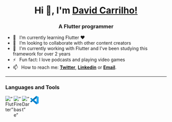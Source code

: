 <h1 align="center"> Hi 👋, I'm <a href="https://www.linkedin.com/in/luan-david-carrilho-765981a8/">David Carrilho!</a></h1>
<!-- <h3 align="center">A Flutter programmer who keeps you alive 😜</h3> -->
<h3 align="center">A Flutter programmer</h3>

<!-- [![Youtube](https://img.shields.io/static/v1?label=DavidCarrilho&message=Subscribe&logo=YouTube&color=FF0000&style=for-the-badge)][youtube]
[![Twitter Follow](https://img.shields.io/twitter/follow/DavidCarrilho?color=1DA1F2&label=Followers&logo=twitter&style=for-the-badge)][twitter]
[![GitHub followers](https://img.shields.io/github/followers/DavidCarrilho?logo=GitHub&style=for-the-badge)][github]
[![Linkedin: DavidCarrilho](https://img.shields.io/badge/-CONNECT-blue?style=for-the-badge&logo=Linkedin&link=https://www.linkedin.com/in/DavidCarrilho/)][linkedin] -->

<!-- - 🔭 &ensp;I’m currently working on [**Youtube**][youtube]! -->
- 🌱 &ensp;I’m currently learning Flutter ❤️
- 👯 &ensp;I’m looking to collaborate with other content creators
- 🗿 &ensp;I'm currently working with Flutter and I've been studying this framework for over 2 years
- ⚡ &ensp;Fun fact: I love podcasts and playing video games
- 📫 &ensp;How to reach me: [**Twitter**][twitter], [**Linkedin**][linkedin] or [**Email**][email].

---

<!-- ### Connect With Me -->

<!-- [<img align="left" alt="David Carrilho | Website" width="28px" src="https://firebasestorage.googleapis.com/v0/b/web-daviddarrilho.appspot.com/o/other%2Fsocial%2Fwebsite.png?alt=media" />][website]
[<img align="left" alt="David Carrilho | YouTube" width="28px" src="https://firebasestorage.googleapis.com/v0/b/web-daviddarrilho.appspot.com/o/other%2Fsocial%2Fyoutube.png?alt=media" />][youtube]
[<img align="left" alt="David Carrilho | Twitter" width="28px" src="https://firebasestorage.googleapis.com/v0/b/web-daviddarrilho.appspot.com/o/other%2Fsocial%2Ftwitter.png?alt=media" />][twitter]
[<img align="left" alt="David Carrilho | LinkedIn" width="28px" src="https://firebasestorage.googleapis.com/v0/b/web-daviddarrilho.appspot.com/o/other%2Fsocial%2Flinkedin.png?alt=media" />][linkedin] -->

<!--[<img align="left" alt="David Carrilho | Instagram" width="28px" src="https://firebasestorage.googleapis.com/v0/b/web-daviddarrilho.appspot.com/o/other%2Fsocial%2Finstagram.png?alt=media" />][instagram]
[<img align="left" alt="David Carrilho | Facebook" width="28px" src="https://firebasestorage.googleapis.com/v0/b/web-daviddarrilho.appspot.com/o/other%2Fsocial%2Ffacebook.png?alt=media" />][facebook]
[<img align="left" alt="David Carrilho | Medium" width="28px" src="https://firebasestorage.googleapis.com/v0/b/web-daviddarrilho.appspot.com/o/other%2Fsocial%2Fmedium.png?alt=media" />][medium] -->

<!--  -->
<!-- <br />
<br /> -->

### Languages and Tools
[<img align="left" alt=“Flutter” width="26px" src="https://www.vectorlogo.zone/logos/flutterio/flutterio-icon.svg" />][github]
[<img align="left" alt=“Firebase” width="26px" src="https://www.vectorlogo.zone/logos/firebase/firebase-icon.svg" />][github]
[<img align="left" alt=“Dart” width="26px" src="https://www.vectorlogo.zone/logos/dartlang/dartlang-icon.svg" />][github]
[<img align="left" alt=“Github” width="26px" src="https://raw.githubusercontent.com/github/explore/80688e429a7d4ef2fca1e82350fe8e3517d3494d/topics/visual-studio-code/visual-studio-code.png" />][github]

<!-- ![Snake](https://github.com/leonino/snack-svg-master/blob/master/github-contribution-grid-snakebox.svg) -->

<!-- <br /> -->
<!-- <br /> -->

<!-- --- -->

<!-- ### 📺 &ensp;Latest YouTube Videos -->

<!-- YOUTUBE:START -->
<!-- - [Flutter Preview - Preserve Scroll Position In ListView [2021] Page Storage Key #Shorts](https://www.youtube.com/watch?v=dSDIs8jPL3Q)
- [Flutter Tutorial - Preserve Scroll Position In ListView [2021] Page Storage Key](https://www.youtube.com/watch?v=1nxegLe15os)
- [Flutter Preview - How to Add a Favicon [2021] Flutter Web App Icon  #Shorts](https://www.youtube.com/watch?v=Iq_gtqpmJJ8)
- [Flutter Tutorial - How to Add a Favicon [2021] Flutter Web App Icon](https://www.youtube.com/watch?v=Rf5bcE18emM)
- [Flutter Preview - How to Fix Bottom Overflowed When Keyboard Shows [2021] #Shorts](https://www.youtube.com/watch?v=wmUT4A_6xj0) -->
<!-- YOUTUBE:END -->

<!-- ➡️ &ensp;[More Videos...](https://youtube.com/DavidCarrilho/videos) -->

<!-- --- -->

<!-- ### 📚 &ensp;Latest Medium Articles

<!-- BLOG-POST-LIST:START -->
<!-- - [Chip widget: Material Design with Flutter](https://medium.com/flutter-community/chip-widget-material-design-with-flutter-4a834553c9ab?source=rss-1d0dd7b62afc------2) -->
<!-- BLOG-POST-LIST:END -->

<!-- ➡️ &ensp;[More Articles...](https://medium.com/@DavidCarrilho) -->

<!--  -->

<!-- [website]: https://daviddarrilho.com -->
[twitter]: https://twitter.com/intent/follow?original_referer=https%3A%2F%2Fgithub.com%2FJohannesMilke&screen_name=luandavid77
<!-- [youtube]: https://www.youtube.com/channel/UC0FD2apauvegCcsvqIBceLA?sub_confirmation=1 -->
[linkedin]: https://www.linkedin.com/in/luan-david-carrilho-765981a8/
[github]: https://github.com/DavidCarrilho
<!-- [instagram]: https://www.instagram.com/daviddarrilho -->
<!-- [facebook]: https://www.facebook.com/real.DavidCarrilho -->
<!-- [medium]: https://medium.com/@DavidCarrilho -->
[email]: mailto:luan.david.oliver@gmail.com

